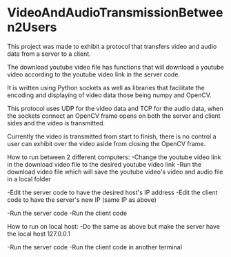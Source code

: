 # VideoAndAudioTransmissionBetween2Users
This project was made to exhibit a protocol that transfers video and audio data from a server to a client.

The download youtube video file has functions that will download a youtube video according to the youtube video link in the server code. 

It is written using Python sockets as well as libraries that facilitate the encoding and displaying of video data those being numpy and OpenCV.

This protocol uses UDP for the video data and TCP for the audio data, when the sockets connect an OpenCV frame opens on both the server and client sides
and the video is transmitted.  

Currently the video is transmitted from start to finish, there is no control a user can exhibit over the video aside from closing the OpenCV frame.

How to run between 2 different computers:
-Change the youtube video link in the download video file to the desired youtube video link
-Run the download video file which will save the youtube video's video and audio file in a local folder 

-Edit the server code to have the desired host's IP address
-Edit the client code to have the server's new IP (same IP as above)

-Run the server code 
-Run the client code

How to run on local host:
-Do the same as above but make the server have the local host 127.0.0.1

-Run the server code
-Run the client code in another terminal 
